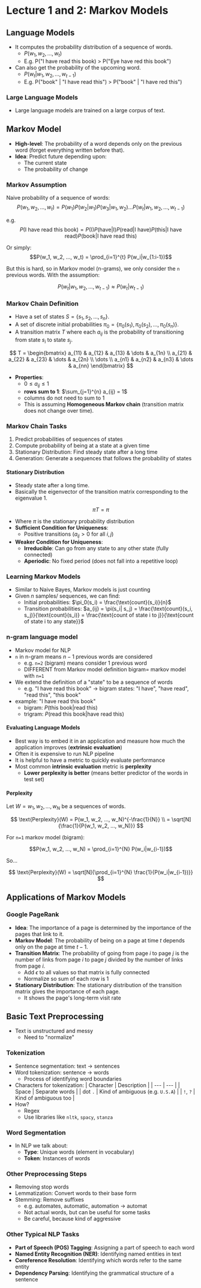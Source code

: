 # Lecture 1 and 2: Markov Models

## Language Models

- It computes the probability distribution of a sequence of words.
  - $P(w_1, w_2, ..., w_t)$
  - E.g. P("I have read this book) > P("Eye have red this book")
- Can also get the probability of the upcoming word.
  - $P(w_t | w_1, w_2, ..., w_{t-1})$
  - E.g. P("book" | "I have read this") > P("book" | "I have red this")

### Large Language Models

- Large language models are trained on a large corpus of text.

## Markov Model

- **High-level**: The probability of a word depends only on the previous word (forget everything written before that).
- **Idea**: Predict future depending upon:
  - The current state
  - The probability of change

### Markov Assumption

Naive probability of a sequence of words:
$$P(w_1, w_2, ..., w_t) = P(w_1)P(w_2|w_1)P(w_3|w_1, w_2)...P(w_t|w_1, w_2, ..., w_{t-1})$$

e.g. $$P(\text{I have read this book}) = P(\text{I})P(\text{have}|\text{I})P(\text{read}|\text{I have})P(\text{this}|\text{I have read})P(\text{book}|\text{I have read this})$$

Or simply:
$$P(w_1, w_2, ..., w_t) = \prod_{i=1}^{t} P(w_i|w_{1:i-1})$$

But this is hard, so in Markov model (n-grams), we only consider the `n` previous words. With the assumption:

$$P(w_t|w_1, w_2, ..., w_{t-1}) \approx P(w_t| w_{t-1})$$

### Markov Chain Definition

- Have a set of states $S = \{s_1, s_2, ..., s_n\}$.
- A set of discrete initial probabilities $\pi_0 = \{\pi_0(s_1), \pi_0(s_2), ..., \pi_0(s_n)\}$.
- A transition matrix $T$ where each $a_{ij}$ is the probability of transitioning from state $s_i$ to state $s_j$.

$$
T =
\begin{bmatrix}
    a_{11}       & a_{12} & a_{13} & \dots & a_{1n} \\
    a_{21}       & a_{22} & a_{23} & \dots & a_{2n} \\
    \dots \\
    a_{n1}       & a_{n2} & a_{n3} & \dots & a_{nn}
\end{bmatrix}
$$

- **Properties**:
  - $0 \leq a_{ij} \leq 1$
  - **rows sum to 1**: $\sum_{j=1}^{n} a_{ij} = 1$
  - columns do not need to sum to 1
  - This is assuming **Homogeneous Markov chain** (transition matrix does not change over time).

### Markov Chain Tasks

1. Predict probabilities of sequences of states
2. Compute probability of being at a state at a given time
3. Stationary Distribution: Find steady state after a long time
4. Generation: Generate a sequences that follows the probability of states

#### Stationary Distribution

- Steady state after a long time.
- Basically the eigenvector of the transition matrix corresponding to the eigenvalue 1.

$$\pi T = \pi$$

- Where $\pi$ is the stationary probability distribution
  </br>
- **Sufficient Condition for Uniqueness**:
  - Positive transitions ($a_{ij} > 0$ for all $i, j$)
- **Weaker Condition for Uniqueness**:
  - **Irreducible**: Can go from any state to any other state (fully connected)
  - **Aperiodic**: No fixed period (does not fall into a repetitive loop)

### Learning Markov Models

- Similar to Naive Bayes, Markov models is just counting
- Given $n$ samples/ sequences, we can find:
  - Initial probabilities: $\pi_0(s_i) = \frac{\text{count}(s_i)}{n}$
  - Transition probabilities: $a_{ij} = \pi(s_i| s_j) = \frac{\text{count}(s_i, s_j)}{\text{count}(s_i)} = \frac{\text{count of state i to j}}{\text{count of state i to any state}}$

### n-gram language model

- Markov model for NLP
- `n` in n-gram means $n-1$ previous words are considered
  - e.g. `n=2` (bigram) means consider 1 previous word
  - DIFFERENT from Markov model definition bigram= markov model with `n=1`
- We extend the definition of a "state" to be a sequence of words
  - e.g. "I have read this book" -> bigram states: "I have", "have read", "read this", "this book"
- example: "I have read this book"
  - bigram: $P(\text{this book} | \text{read this})$
  - trigram: $P(\text{read this book} | \text{have read this})$

#### Evaluating Language Models

- Best way is to embed it in an application and measure how much the application improves (**extrinsic evaluation**)
- Often it is expensive to run NLP pipeline
- It is helpful to have a metric to quickly evaluate performance
- Most common **intrinsic evaluation** metric is **perplexity**
  - **Lower perplexity is better** (means better predictor of the words in test set)

#### Perplexity

Let $W = w_1, w_2, ..., w_N$ be a sequences of words.

$$
\text{Perplexity}(W) = P(w_1, w_2, ..., w_N)^{-\frac{1}{N}} \\
= \sqrt[N]{\frac{1}{P(w_1, w_2, ..., w_N)}}
$$

For `n=1` markov model (bigram):

$$P(w_1, w_2, ..., w_N) = \prod_{i=1}^{N} P(w_i|w_{i-1})$$

So...

$$
\text{Perplexity}(W) = \sqrt[N]{\prod_{i=1}^{N} \frac{1}{P(w_i|w_{i-1})}}
$$

## Applications of Markov Models

### Google PageRank

- **Idea**: The importance of a page is determined by the importance of the pages that link to it.
- **Markov Model**: The probability of being on a page at time $t$ depends only on the page at time $t-1$.
- **Transition Matrix**: The probability of going from page $i$ to page $j$ is the number of links from page $i$ to page $j$ divided by the number of links from page $i$.
  - Add $\epsilon$ to all values so that matrix is fully connected
  - Normalize so sum of each row is 1
- **Stationary Distribution**: The stationary distribution of the transition matrix gives the importance of each page.
  - It shows the page's long-term visit rate

## Basic Text Preprocessing

- Text is unstructured and messy
  - Need to "normalize"

### Tokenization

- Sentence segmentation: text -> sentences
- Word tokenization: sentence -> words
  - Process of identifying word boundaries
- Characters for tokenization:
  | Character | Description |
  | --- | --- |
  | Space | Separate words |
  | dot `.` | Kind of ambiguous (e.g. `U.S.A`) |
  | `!`, `?` | Kind of ambiguous too |
- How?
  - Regex
  - Use libraries like `nltk`, `spacy`, `stanza`

### Word Segmentation

- In NLP we talk about:
  - **Type**: Unique words (element in vocabulary)
  - **Token**: Instances of words

### Other Preprocessing Steps

- Removing stop words
- Lemmatization: Convert words to their base form
- Stemming: Remove suffixes
  - e.g. automates, automatic, automation -> automat
  - Not actual words, but can be useful for some tasks
  - Be careful, because kind of aggressive

### Other Typical NLP Tasks

- **Part of Speech (POS) Tagging**: Assigning a part of speech to each word
- **Named Entity Recognition (NER)**: Identifying named entities in text
- **Coreference Resolution**: Identifying which words refer to the same entity
- **Dependency Parsing**: Identifying the grammatical structure of a sentence
